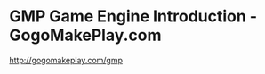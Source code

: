 <!--
id: 4717394844
link: http://kevinisom.info/post/4717394844/gmp-game-engine-introduction-gogomakeplay-com
slug: gmp-game-engine-introduction-gogomakeplay-com
date: Tue Apr 19 2011 04:58:29 GMT+1200 (NZST)
raw: {"blog_name":"kevinisom","id":4717394844,"post_url":"http://kevinisom.info/post/4717394844/gmp-game-engine-introduction-gogomakeplay-com","slug":"gmp-game-engine-introduction-gogomakeplay-com","type":"link","date":"2011-04-18 16:58:29 GMT","timestamp":1303145909,"state":"published","format":"html","reblog_key":"bZLnQbYF","tags":[],"short_url":"http://tmblr.co/Zw68Yy4PBRkS","highlighted":[],"feed_item":"http://gogomakeplay.com/gmp","from_feed_id":"650234","note_count":0,"title":"GMP Game Engine Introduction - GogoMakePlay.com","url":"http://gogomakeplay.com/gmp","description":""}
publish: 2011-04-019
tags: 
title: GMP Game Engine Introduction - GogoMakePlay.com
-->


GMP Game Engine Introduction - GogoMakePlay.com
===============================================

<http://gogomakeplay.com/gmp>

